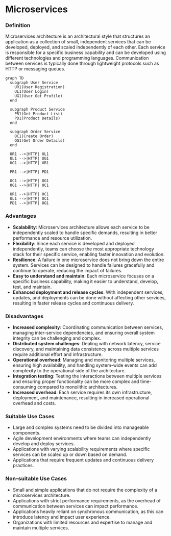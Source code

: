# Microservices

### Definition

Microservices architecture is an architectural style that structures an application as a collection of small, independent services that can be developed, deployed, and scaled independently of each other. Each service is responsible for a specific business capability and can be developed using different technologies and programming languages. Communication between services is typically done through lightweight protocols such as HTTP or messaging queues.

```mermaid
graph TD
  subgraph User Service
    UR1(User Registration)
    UL1(User Login)
    UG1(User Get Profile)
  end

  subgraph Product Service
    PR1(Get Product List)
    PD1(Product Details)
  end

  subgraph Order Service
    OC1(Create Order)
    OG1(Get Order Details)
  end

  UR1 -->|HTTP| UL1
  UL1 -->|HTTP| UG1
  UG1 -->|HTTP| UR1

  PR1 -->|HTTP| PD1

  OC1 -->|HTTP| OG1
  OG1 -->|HTTP| OC1

  UR1 -->|HTTP| OC1
  UL1 -->|HTTP| OC1
  PD1 -->|HTTP| OG1

```

### Advantages

* **Scalability**: Microservices architecture allows each service to be independently scaled to handle specific demands, resulting in better performance and resource utilization.
* **Flexibility**: Since each service is developed and deployed independently, teams can choose the most appropriate technology stack for their specific service, enabling faster innovation and evolution.
* **Resilience**: A failure in one microservice does not bring down the entire system. Services can be designed to handle failures gracefully and continue to operate, reducing the impact of failures.
* **Easy to understand and maintain**: Each microservice focuses on a specific business capability, making it easier to understand, develop, test, and maintain.
* **Enhanced deployment and release cycles**: With independent services, updates, and deployments can be done without affecting other services, resulting in faster release cycles and continuous delivery.

### Disadvantages

* **Increased complexity**: Coordinating communication between services, managing inter-service dependencies, and ensuring overall system integrity can be challenging and complex.
* **Distributed system challenges**: Dealing with network latency, service discovery, and maintaining data consistency across multiple services require additional effort and infrastructure.
* **Operational overhead**: Managing and monitoring multiple services, ensuring high availability, and handling system-wide events can add complexity to the operational side of the architecture.
* **Integration testing**: Testing the interactions between multiple services and ensuring proper functionality can be more complex and time-consuming compared to monolithic architectures.
* **Increased overhead**: Each service requires its own infrastructure, deployment, and maintenance, resulting in increased operational overhead and costs.

### Suitable Use Cases

* Large and complex systems need to be divided into manageable components.
* Agile development environments where teams can independently develop and deploy services.
* Applications with varying scalability requirements where specific services can be scaled up or down based on demand.
* Applications that require frequent updates and continuous delivery practices.

### Non-suitable Use Cases

* Small and simple applications that do not require the complexity of a microservices architecture.
* Applications with strict performance requirements, as the overhead of communication between services can impact performance.
* Applications heavily reliant on synchronous communication, as this can introduce latency and impact user experience.
* Organizations with limited resources and expertise to manage and maintain multiple services.
